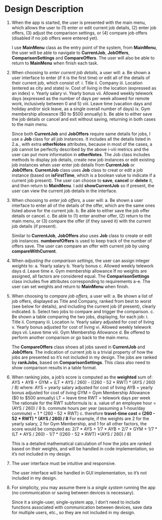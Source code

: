 # Design Description

1. When the app is started, the user is presented with the main menu, which allows the user to (1) enter or edit current job details, (2) enter job offers, (3) adjust the comparison settings, or (4) compare job offers (disabled if no job offers were entered yet).

	I use **MainMenu** class as the entry point of the system, from **MainMenu**, the user will be able to navigate to **CurrentJob**, **JobOffers**, **ComparisonSettings** and **CompareOffers**. The user will also be able to return to **MainMenu** when finish each task.

2. When choosing to _enter current job details,_ a user will:
    a. Be shown a user interface to enter (if it is the first time) or edit all of the details of their current job, which consist of:
    i. Title
    ii. Company
    iii. Location (entered as city and state)
    iv. Cost of living in the location (expressed as an index)
    v. Yearly salary
    vi. Yearly bonus
    vii. Allowed weekly telework days (expressed as the number of days per week allowed for remote work, inclusively between 0 and 5)
    viii. Leave time (vacation days and holiday and/or sick leave, as a single overall number of days)
    ix. Gym membership allowance ($0 to $500 annually)
   b. Be able to either save the job details or cancel and exit without saving, returning in both cases to the main menu.

   Since both **CurrentJob** and **JobOffers** require same details for jobs, I use a **Job** class for all job instances. It includes all the details listed in 2.a., with extra **otherNotes** attributes, because in most of the cases, a job cannot be perfectly described by the above i-viii metrics and the user can put more information in **otherNotes**. The Job class includes methods to display job details, create new job instances or edit existing job instances when user enter job details from **CurrentJob** or **JobOffers**.
    **CurrentJob** class uses **Job** class to creat or edit a job instance (based on **isFirstTime**, which is a boolean value to indicate if a current job present). The user can choose to **save**, **cancel** or **delete** it, and then return to **MainMenu**. I add **showCurrentJob** so if present, the user can view the current job details in the interface.

3. When choosing to _enter job offers,_ a user will:
a. Be shown a user interface to enter all of the details of the offer, which are the same ones listed above for the current job.
b. Be able to either save the job offer details or cancel.
c. Be able to (1) enter another offer, (2) return to the main menu, or (3) compare the offer (if they saved it) with the current job details (if present).

    Similar to **CurrentJob**, **JobOffers** also uses **Job** class to create or edit job instances. **numberofOffers** is used to keep track of the number of offers save. The user can compare an offer with current job by using **compareWithCurrent**.

4. When _adjusting the comparison settings,_ the user can assign integer _weights_ to:
a. Yearly salary
b. Yearly bonus
c. Allowed weekly telework days
d. Leave time
e. Gym membership allowance
If no weights are assigned, all factors are considered equal.
The **ComparisonSettings** class includes five attributes corresponding to requirements a-e. The user can set weights and return to **MainMenu** when finish.

5. When choosing to _compare job offers,_ a user will:
a. Be shown a list of job offers, displayed as Title and Company, ranked from best to worst (see below for details), and including the current job (if present), clearly indicated.
b. Select two jobs to compare and trigger the comparison.
c. Be shown a table comparing the two jobs, displaying, for each job:
i. Title
ii. Company
iii. Location
iv. Yearly salary adjusted for cost of living
v. Yearly bonus adjusted for cost of living
vi. Allowed weekly telework days
vii. Leave time
viii. Gym Membership Allowance
d. Be offered to perform another comparison or go back to the main menu.

    The **CompareOffers** class shows all jobs saved in **CurrentJob** and **JobOffers**. The indication of current job is a trivial property of how the jobs are presented so it’s not included in my design. The jobs are ranked by **rankJobs**, based on **ComparisonSettings**. This class also need to show comparison results in a table format.

6. When ranking jobs, a job’s score is computed as the **weighted** sum of: AYS + AYB + GYM + (LT * AYS / 260) - ((260 - 52 * RWT) * (AYS / 260) / 8)
where:
AYS = yearly salary adjusted for cost of living
AYB = yearly bonus adjusted for cost of living
GYM = Gym Membership Allowance ($0 to $500 annually)
LT = leave time
RWT = telework days per week
The rationale for the RWT subformula is:
a. value of an employee hour = (AYS / 260) / 8
b. commute hours per year (assuming a 1-hour/day commute) = 1 * (260 - 52 * RWT)
c. therefore **travel-time cost = (260 - 52 * RWT) * (AYS / 260) / 8**
For example, if the weights are 2 for the yearly salary, 2 for Gym Membership, and 1 for all other factors, the score would be computed as:
2/7 * AYS + 1/7 * AYB + 2/7 * GYM + 1/7 * (LT * AYS / 260) - 1/7 * ((260 - 52 * RWT) *(AYS / 260) / 8)

    This is a detailed mathematical calculation of how the jobs are ranked based on their weights, and will be handled in code implementation, so it’s not included in my design.

7. The user interface must be intuitive and responsive.

    The user interface will be handled in GUI implementation, so it’s not included in my design.

8. For simplicity, you may assume there is a _single system_ running the app (no communication or saving between devices is necessary).

    Since it a single-user, single-system app, I don’t need to include functions associated with communication between devices, save data for multiple users, etc., so they are not included in my design.